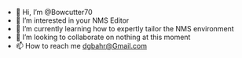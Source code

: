 - 👋 Hi, I’m @Bowcutter70
- 👀 I’m interested in your NMS Editor      
- 🌱 I’m currently learning how to expertly tailor the NMS environment
- 💞️ I’m looking to collaborate on nothing at this moment
- 📫 How to reach me dgbahr@Gmail.com

<!---
Bowcutter70/Bowcutter70 is a ✨ special ✨ repository because its `README.md` (this file) appears on your GitHub profile.
You can click the Preview link to take a look at your changes.
--->
